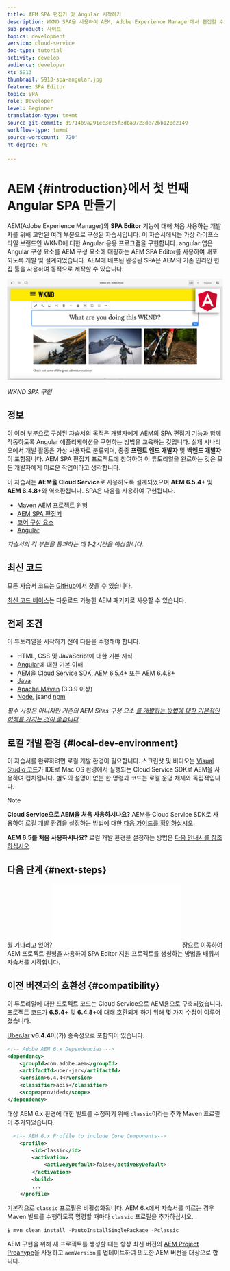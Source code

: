```yaml
---
title: AEM SPA 편집기 및 Angular 시작하기
description: WKND SPA을 사용하여 AEM, Adobe Experience Manager에서 편집할 수 있는 첫 번째 Angular 단일 페이지 애플리케이션(SPA)을 만듭니다. AEM SPA Editor를 사용하여 Angular JS 프레임워크를 사용하여 SPA을 만드는 방법을 살펴봅니다. 이 여러 부분으로 구성된 튜토리얼은 가상 라이프스타일 브랜드인 WKND에 대한 Angular 애플리케이션 구현을 안내합니다. 이 자습서에서는 SPA의 전체 생성 및 AEM와의 통합에 대해 설명합니다.
sub-product: 사이트
topics: development
version: cloud-service
doc-type: tutorial
activity: develop
audience: developer
kt: 5913
thumbnail: 5913-spa-angular.jpg
feature: SPA Editor
topic: SPA
role: Developer
level: Beginner
translation-type: tm+mt
source-git-commit: d9714b9a291ec3ee5f3dba9723de72bb120d2149
workflow-type: tm+mt
source-wordcount: '720'
ht-degree: 7%

---
```



# AEM {#introduction}에서 첫 번째 Angular SPA 만들기

AEM(Adobe Experience Manager)의 **SPA Editor** 기능에 대해 처음 사용하는 개발자를 위해 고안된 여러 부분으로 구성된 자습서입니다. 이 자습서에서는 가상 라이프스타일 브랜드인 WKND에 대한 Angular 응용 프로그램을 구현합니다. angular 앱은 Angular 구성 요소를 AEM 구성 요소에 매핑하는 AEM SPA Editor를 사용하여 배포되도록 개발 및 설계되었습니다. AEM에 배포된 완성된 SPA은 AEM의 기존 인라인 편집 툴을 사용하여 동적으로 제작할 수 있습니다.

![구현된 최종 SPA](assets/wknd-spa-implementation.png)

*WKND SPA 구현*

## 정보

이 여러 부분으로 구성된 자습서의 목적은 개발자에게 AEM의 SPA 편집기 기능과 함께 작동하도록 Angular 애플리케이션을 구현하는 방법을 교육하는 것입니다. 실제 시나리오에서 개발 활동은 가상 사용자로 분류되며, 종종 **프런트 엔드 개발자** 및 **백엔드 개발자**&#x200B;이 포함됩니다. AEM SPA 편집기 프로젝트에 참여하여 이 튜토리얼을 완료하는 것은 모든 개발자에게 이로운 작업이라고 생각합니다.

이 자습서는 **AEM을 Cloud Service**&#x200B;로 사용하도록 설계되었으며 **AEM 6.5.4+** 및 **AEM 6.4.8+**&#x200B;와 역호환됩니다. SPA은 다음을 사용하여 구현됩니다.

* [Maven AEM 프로젝트 원형](https://docs.adobe.com/content/help/ko-KR/experience-manager-core-components/using/developing/archetype/overview.html)
* [AEM SPA 편집기](https://docs.adobe.com/content/help/en/experience-manager-65/developing/headless/spas/spa-walkthrough.html#content-editing-experience-with-spa)
* [코어 구성 요소](https://docs.adobe.com/content/help/ko-KR/experience-manager-core-components/using/introduction.html)
* [Angular](https://angular.io/)

*자습서의 각 부분을 통과하는 데 1-2시간을 예상합니다.*

## 최신 코드

모든 자습서 코드는 [GitHub](https://github.com/adobe/aem-guides-wknd-spa)에서 찾을 수 있습니다.

[최신 코드 베이스](https://github.com/adobe/aem-guides-wknd-spa/releases)는 다운로드 가능한 AEM 패키지로 사용할 수 있습니다.

## 전제 조건

이 튜토리얼을 시작하기 전에 다음을 수행해야 합니다.

* HTML, CSS 및 JavaScript에 대한 기본 지식
* [Angular](https://angular.io/)에 대한 기본 이해
* [AEM을 Cloud Service SDK](https://docs.adobe.com/content/help/en/experience-manager-learn/cloud-service/local-development-environment-set-up/aem-runtime.html#download-the-aem-as-a-cloud-service-sdk),  [AEM 6.5.4+](https://helpx.adobe.com/experience-manager/aem-releases-updates.html#65)  또는  [AEM 6.4.8+](https://helpx.adobe.com/experience-manager/aem-releases-updates.html#64)
* [Java](https://downloads.experiencecloud.adobe.com/content/software-distribution/en/general.html)
* [Apache Maven](https://maven.apache.org/) (3.3.9 이상)
* [Node.](https://nodejs.org/en/) jsand  [npm](https://www.npmjs.com/)

*필수 사항은 아니지만 기존의 AEM Sites 구성 요소 [를 개발하는 방법에 대한 기본적인 이해를 가지는 것이 좋습니다](https://docs.adobe.com/content/help/en/experience-manager-learn/getting-started-wknd-tutorial-develop/overview.html).*

## 로컬 개발 환경 {#local-dev-environment}

이 자습서를 완료하려면 로컬 개발 환경이 필요합니다. 스크린샷 및 비디오는 [Visual Studio 코드](https://code.visualstudio.com/)가 IDE로 Mac OS 환경에서 실행되는 Cloud Service SDK로 AEM을 사용하여 캡처됩니다. 별도의 설명이 없는 한 명령과 코드는 로컬 운영 체제와 독립적입니다.

>[!NOTE]
>
> **Cloud Service으로 AEM을 처음 사용하시나요?** AEM을 Cloud Service SDK로 사용하여 로컬 개발 환경을 설정하는 방법에 대한  [다음 가이드를 확인하십시오](https://docs.adobe.com/content/help/en/experience-manager-learn/cloud-service/local-development-environment-set-up/overview.html).
>
> **AEM 6.5를 처음 사용하시나요?** 로컬 개발 환경을 설정하는 방법은  [다음 안내서를 참조하십시오](https://docs.adobe.com/content/help/en/experience-manager-learn/foundation/development/set-up-a-local-aem-development-environment.html).

## 다음 단계 {#next-steps}

뭘 기다리고 있어?![SPA Editor 프로젝트](create-project.md) 장으로 이동하여 AEM 프로젝트 원형을 사용하여 SPA Editor 지원 프로젝트를 생성하는 방법을 배워서 자습서를 시작합니다.

## 이전 버전과의 호환성 {#compatibility}

이 튜토리얼에 대한 프로젝트 코드는 Cloud Service으로 AEM용으로 구축되었습니다. 프로젝트 코드가 **6.5.4+** 및 **6.4.8+**&#x200B;에 대해 호환되게 하기 위해 몇 가지 수정이 이루어졌습니다.

[UberJar](https://docs.adobe.com/content/help/en/experience-manager-65/developing/devtools/ht-projects-maven.html#what-is-the-uberjar) **v6.4.4**&#x200B;이(가) 종속성으로 포함되어 있습니다.

```xml
<!-- Adobe AEM 6.x Dependencies -->
<dependency>
    <groupId>com.adobe.aem</groupId>
    <artifactId>uber-jar</artifactId>
    <version>6.4.4</version>
    <classifier>apis</classifier>
    <scope>provided</scope>
</dependency>
```

대상 AEM 6.x 환경에 대한 빌드를 수정하기 위해 `classic`이라는 추가 Maven 프로필이 추가되었습니다.

```xml
  <!-- AEM 6.x Profile to include Core Components-->
    <profile>
        <id>classic</id>
        <activation>
            <activeByDefault>false</activeByDefault>
        </activation>
        <build>
        ...
    </profile>
```

기본적으로 `classic` 프로필은 비활성화됩니다. AEM 6.x에서 자습서를 따르는 경우 Maven 빌드를 수행하도록 명령할 때마다 `classic` 프로필을 추가하십시오.

```shell
$ mvn clean install -PautoInstallSinglePackage -Pclassic
```

AEM 구현을 위해 새 프로젝트를 생성할 때는 항상 최신 버전의 [AEM Project Preanype](https://github.com/adobe/aem-project-archetype)을 사용하고 `aemVersion`를 업데이트하여 의도한 AEM 버전을 대상으로 합니다.
